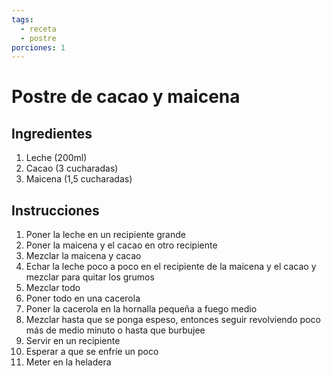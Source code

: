 ```yaml
---
tags:
  - receta
  - postre
porciones: 1
---
```



# Postre de cacao y maicena   

## Ingredientes   
1. Leche (200ml)
2. Cacao (3 cucharadas)
3. Maicena (1,5 cucharadas)

## Instrucciones   
1. Poner la leche en un recipiente grande
2. Poner la maicena y el cacao en otro recipiente
3. Mezclar la maicena y cacao
4. Echar la leche poco a poco en el recipiente de la maicena y el cacao y mezclar para quitar los grumos
5. Mezclar todo
6. Poner todo en una cacerola
7. Poner la cacerola en la hornalla pequeña a fuego medio
8. Mezclar hasta que se ponga espeso, entonces seguir revolviendo poco más de medio minuto o hasta que burbujee
9. Servir en un recipiente
10. Esperar a que se enfríe un poco
11. Meter en la heladera

